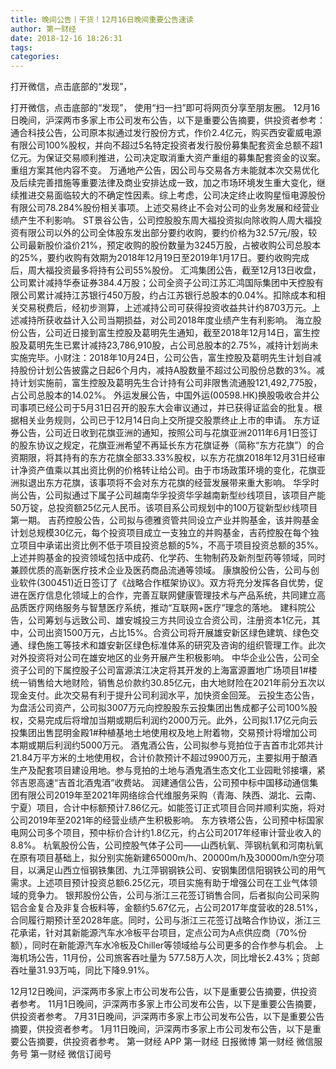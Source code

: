 ```yaml
---
title: 晚间公告丨干货！12月16日晚间重要公告速读
author: 第一财经
date: 2018-12-16 18:26:31
tags: 
categories: 
---
```

打开微信，点击底部的“发现”，
<!-- more -->
打开微信，点击底部的“发现”，
使用“扫一扫”即可将网页分享至朋友圈。
12月16日晚间，沪深两市多家上市公司发布公告，以下是重要公告摘要，供投资者参考：
通合科技公告，公司原本拟通过发行股份方式，作价2.4亿元，购买西安霍威电源有限公司100%股权，并向不超过5名特定投资者发行股份募集配套资金总额不超1亿元。为保证交易顺利推进，公司决定取消重大资产重组的募集配套资金的议案。重组方案其他内容不变。
万通地产公告，因公司与交易各方未能就本次交易优化及后续完善措施等重要法律及商业安排达成一致，加之市场环境发生重大变化，继续推进交易面临较大的不确定性因素。综上考虑，公司决定终止收购星恒电源股份有限公司78.284%股份相关事项。上述交易终止不会对公司的业务发展和经营业绩产生不利影响。
ST景谷公告，公司控股股东周大福投资拟向除收购人周大福投资有限公司以外的公司全体股东发出部分要约收购，要约价格为32.57元/股，较公司最新股价溢价21%，预定收购的股份数量为3245万股，占被收购公司总股本的25%，要约收购有效期为2018年12月19日至2019年1月17日。要约收购完成后，周大福投资最多将持有公司55%股份。
汇鸿集团公告，截至12月13日收盘，公司累计减持华泰证券384.4万股；公司全资子公司江苏汇鸿国际集团中天控股有限公司累计减持江苏银行450万股，约占江苏银行总股本的0.04%。扣除成本和相关交易税费后，经初步测算，上述减持公司可获得投资收益共计约8703万元。上述减持所获收益计入公司当期损益，对公司2018年度业绩产生有利影响。
海立股份公告，公司近日接到富生控股及葛明先生通知，截至2018年12月14日，富生控股及葛明先生已累计减持23,786,910股，占公司总股本的2.75%，减持计划尚未实施完毕。小财注：2018年10月24日，公司公告，富生控股及葛明先生计划自减持股份计划公告披露之日起6个月内，减持A股数量不超过公司股份总数的3%。减持计划实施前，富生控股及葛明先生合计持有公司非限售流通股121,492,775股，占公司总股本的14.02%。
外运发展公告，中国外运(00598.HK)换股吸收合并公司事项已经公司于5月31日召开的股东大会审议通过，并已获得证监会的批复。根据相关业务规则，公司已于12月14日向上交所提交股票终止上市的申请。
东方证券公告，公司近日收到花旗亚洲的通知，按照公司与花旗亚洲2011年6月1日签订的股东协议之规定，花旗亚洲希望不再延长东方花旗证券（简称“东方花旗”）的合资期限，将其持有的东方花旗全部33.33%股权，以东方花旗2018年12月31日经审计净资产值乘以其出资比例的价格转让给公司。由于市场政策环境的变化，花旗亚洲拟退出东方花旗，该事项将不会对东方花旗的经营发展带来重大影响。
华孚时尚公告，公司拟通过下属子公司越南华孚投资华孚越南新型纱线项目，该项目产能50万锭，总投资额25亿元人民币。该项目系公司规划中的100万锭新型纱线项目第一期。
吉药控股公告，公司拟与德雅资管共同设立产业并购基金，该并购基金计划总规模30亿元，每个投资项目成立一支独立的并购基金，吉药控股在每个独立项目中承诺出资比例不低于项目投资总额的5%，不高于项目投资总额的35%。上述并购基金的投资领域包括中成药、化学药、生物制药及新剂型药等领域，同时兼顾优质的高新医疗技术企业及医药商品流通等领域。
康旗股份公告，公司与创业软件(300451)近日签订了《战略合作框架协议》。双方将充分发挥各自优势，促进在医疗信息化领域上的合作，完善互联网健康管理技术与产品系统，共同建立高品质医疗网络服务与智慧医疗系统，推动“互联网+医疗”理念的落地。
建科院公告，公司筹划与远致公司、雄安城投三方共同设立合资公司，注册资本1亿元，其中，公司出资1500万元，占比15%。合资公司将开展雄安新区绿色建筑、绿色交通、绿色施工等技术和雄安新区绿色标准体系的研究及咨询的组织管理工作。此次对外投资将对公司在雄安地区的业务开展产生积极影响。
中华企业公告，公司全资子公司的下属控股子公司富源滨江决定将其开发的上海富源置地广场项目1#楼统一销售给大地财险，销售总价款约30.85亿元，由大地财险在2021年前分五次以现金支付。此次交易有利于提升公司利润水平，加快资金回笼。
云投生态公告，为盘活公司资产，公司拟3007万元向控股股东云投集团出售成都子公司100%股权，交易完成后将增加当期或期后利润约2000万元。此外，公司拟1.17亿元向云投集团出售昆明金殿1#种植基地土地使用权及地上附着物，交易预计将增加公司本期或期后利润约5000万元。
酒鬼酒公告，公司拟参与竞拍位于吉首市北郊共计21.84万平方米的土地使用权，合计价款预计不超过9900万元，主要拟用于酿酒生产及配套项目建设用地。参与竞拍的土地与酒鬼酒生态文化工业园毗邻接壤，紧邻吉恩高速“吉首北酒鬼酒”收费站。
润建通信公告，公司预中标中国移动通信集团有限公司2019年至2021年网络综合代维服务采购（青海、陕西、湖北、云南、宁夏）项目，合计中标额预计7.86亿元。如能签订正式项目合同并顺利实施，将对公司2019年至2021年的经营业绩产生积极影响。
东方铁塔公告，公司预中标国家电网公司多个项目，预中标价合计约1.8亿元，约占公司2017年经审计营业收入的8.8%。
杭氧股份公告，公司控股气体子公司——山西杭氧、萍钢杭氧和河南杭氧在原有项目基础上，拟分别实施新建65000m/h、20000m/h及30000m/h空分项目，以满足山西立恒钢铁集团、九江萍钢钢铁公司、安钢集团信阳钢铁公司的用气需求。上述项目预计投资总额6.25亿元，项目实施有助于增强公司在工业气体领域的竞争力。
银邦股份公告，公司与浙江三花签订销售合同，后者拟向公司采购铝合金复合及非复合板料等，金额约5.67亿元，占公司2017年度营收的28.51%，合同履行期预计至2028年底。同时，公司与浙江三花签订战略合作协议，浙江三花承诺，针对其新能源汽车水冷板平台项目，定点公司为A点供应商（70%份额），同时在新能源汽车水冷板及Chiller等领域给与公司更多的合作参与机会。
上海机场公告，11月份，公司旅客吞吐量为 577.58万人次，同比增长2.43%；货邮吞吐量31.93万吨，同比下降9.91%。
 
 
12月12日晚间，沪深两市多家上市公司发布公告，以下是重要公告摘要，供投资者参考。
11月1日晚间，沪深两市多家上市公司发布公告，以下是重要公告摘要，供投资者参考。
7月31日晚间，沪深两市多家上市公司发布公告，以下是重要公告摘要，供投资者参考。
1月11日晚间，沪深两市多家上市公司发布公告，以下是重要公告摘要，供投资者参考。
第一财经
APP
第一财经
日报微博
第一财经
微信服务号
第一财经
微信订阅号
